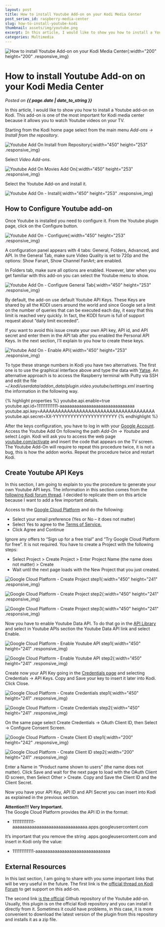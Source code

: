 ```yaml
---
layout: post
title: How to install Youtube Add-on on your Kodi Media Center
post_series_id: raspberry-media-center
slug: how-to-install-youtube-kodi
thumbnail: assets/img/youtube.png
excerpt: In this article, I would like to show you how to install a Youtube add-on on Kodi. This allows you to watch Youtube videos on your TV.
categories: Multimedia
---
```


![How to install Youtube Add-on on your Kodi Media Center](assets/img/youtube.png){:width="200" height="200" .responsive_img}

# How to install Youtube Add-on on your Kodi Media Center
_Posted on **{{ page.date | date_to_string }}**_

In this article, I would like to show you how to install a Youtube add-on on Kodi. This add-on is one of the most important for Kodi media center because it allows you to watch Youtube videos on your TV.

Starting from the Kodi home page select from the main menu _Add-ons -> Install from the repository_.

![Youtube Add On Install from Repository](assets/img/Youtube_Add_On-Install_from_Repository.png){:width="450" height="253" .responsive_img}

Select _Video Add-ons_.

![Youtube Add On Movies Add On](assets/img/Youtube_Add_On-Movies_Add_On.png){:width="450" height="253" .responsive_img}

Select the Youtube Add-on and install it.

![Youtube Add On - Install](assets/img/Youtube_Add_On-Install.png){:width="450" height="253" .responsive_img}

## How to Configure Youtube add-on

Once Youtube is installed you need to configure it. From the Youtube plugin page, click on the Configure button.

![Youtube Add On - Configure](assets/img/Youtube_Add_On-Configure.png){:width="450" height="253" .responsive_img}

A configuration panel appears with 4 tabs: General, Folders, Advanced, and API. In the General Tab, make sure Video Quality is set to 720p and the options: Show Fanart, Show Channel FanArt; are enabled.

In Folders tab, make sure all options are enabled. However, later when you get familiar with this add-on you can select the Youtube menu to show.

![Youtube Add On - Configure General Tab](assets/img/Youtube_Add_On-Configure_General_Tab.png){:width="450" height="253" .responsive_img}

By default, the add-on use default Youtube API Keys. These Keys are shared by all the KODI users around the world and since Google set a limit on the number of queries that can be executed each day, it easy that this limit is reached very quickly. In fact, the KODI forum is full of support request about “daily limit exceeded”.

If you want to avoid this issue create your own API key, API id, and API secret and enter them in the API tab after you enabled the Personal API Keys. In the next section, I’ll explain to you how to create these keys.

![Youtube Add On - Enable API](assets/img/Youtube_Add_On_Enable_API.png){:width="450" height="253" .responsive_img}

To type these strange numbers in Kodi you have two alternatives. The first one is to use the graphical interface above and type the data with [Yatse](https://play.google.com/store/apps/details?id=org.leetzone.android.yatsewidgetfree&hl=it). An alternative approach is to access the Raspberry terminal with Putty via SSH and edit the file _~/.kodi/userdata/addon\_data/plugin.video.youtube/settings.xml_ inserting the information in the following way.

{% highlight properties %}
youtube.api.enable=true
youtube.api.id=111111111111-aaaaaaaaaaaaaaaaaaaaaaaaaaaaaaa
youtube.api.key=AAAAAAAAAAAAAAAAAAAAAAAAAAAAAAAAAAAAAA
youtube.api.secret=XX-YYYYYYYYYYYYYYYYYYYYYY
{% endhighlight %}

After the keys configuration, you have to log in with your [Google Account](https://myaccount.google.com/).  Access the Youtube Add On following the path _Add-On -> Youtube_ and select _Login_. Kodi will ask you to access the web page [youtube.com/activate](https://www.youtube.com/activate) and insert the code that appears on the TV screen. The Youtube Add-On will require to repeat this procedure twice, it is not a bug, this is how the addon works. Repeat the procedure twice and restart Kodi.

## Create Youtube API Keys

In this section, I am going to explain to you the procedure to generate your own Youtube API keys. The information in this section comes from the [following Kodi forum thread](https://forum.kodi.tv/showthread.php?tid=267160). I decided to replicate them on this article because I want to add a few important details.

Access to the [Google Cloud Platform](https://console.cloud.google.com/) and do the following:

-   Select your email preference (Yes or No – it does not matter)
-   Select Yes to agree to the [Terms of Service.](https://console.cloud.google.com/terms)
-   Click Agree and Continue

Ignore any offers to “Sign up for a free trial” and “Try Google Cloud Platform for free”. It is not required. You have to create a Project with the following steps:

-   Select Project > Create Project > Enter Project Name (the name does not matter) > Create
-   Wait until the next page loads with the New Project that you just created.

![Google Cloud Platform - Create Project step1](assets/img/Google_Cloud_Platform-Create_Project_step1.png){:width="450" height="241" .responsive_img}

![Google Cloud Platform - Create Project step2](assets/img/Google_Cloud_Platform-Create_Project_step2.jpeg){:width="450" height="241" .responsive_img}

![Google Cloud Platform - Create Project step3](assets/img/Google_Cloud_Platform-Create_Project_step3.jpeg){:width="450" height="241" .responsive_img}

Now you have to enable Youtube Data API. To do that go in the [API Library](https://console.developers.google.com/apis/library) and select in Youtube APIs section the Youtube Data API link and select Enable.

![Google Cloud Platform - Enable Youtube API step1](assets/img/Google_Cloud_Platform-Enable_Youtube_API_step1.jpeg){:width="450" height="241" .responsive_img}

![Google Cloud Platform - Enable Youtube API step2](assets/img/Google_Cloud_Platform-Enable_Youtube_API_step2.jpeg){:width="450" height="241" .responsive_img}

Create now your API Key going in the [Credentials page](https://console.cloud.google.com/apis/credentials) and selecting Credentials -> API Keys. Copy and Save your key to insert it later into Kodi. Click Close.

![Google Cloud Platform - Create Credentials step1](assets/img/Google_Cloud_Platform-Create_Credentials_step1.jpeg){:width="450" height="241" .responsive_img}

![Google Cloud Platform - Create Credentials step2](assets/img/Google_Cloud_Platform-Create_Credentials_step2.jpeg){:width="450" height="241" .responsive_img}

On the same page select Create Credentials -> OAuth Client ID, then Select -> Configure Consent Screen.

![Google Cloud Platform - Create Client ID step1](assets/img/Google_Cloud_Platform-Create_Client_ID_step1.jpeg){:width="200" height="242" .responsive_img}

![Google Cloud Platform - Create Client ID step2](assets/img/Google_Cloud_Platform-Create_Client_ID_step2.jpeg){:width="200" height="241" .responsive_img}

Enter a Name in “Product name shown to users” (the name does not matter). Click Save and wait for the next page to load with the OAuth Client ID screen, then Select Other > Create. Copy and Save the Client ID and the Client Secret.

Now you have your API Key, API ID and API Secret you can insert into Kodi as explained in the previous section.

**Attention!!! Very Important.**  
The Google Cloud Platform provides the API ID in the format:

-   111111111111-aaaaaaaaaaaaaaaaaaaaaaaaaaaaaaa.apps.googleusercontent.com

It’s important that you remove the string .apps.googleusercontent.com and insert in Kodi only the value:

-   111111111111-aaaaaaaaaaaaaaaaaaaaaaaaaaaaaaa

## External Resources

In this last section, I am going to share with you some important links that will be very useful in the future. The first link is the [official thread on Kodi Forum](https://forum.kodi.tv/showthread.php?tid=267160) to get support on this add-on.

The second link [is the official](https://github.com/Kolifanes/plugin.video.youtube/releases) Github repository of the Youtube add-on. Usually, this plugin is on the official Kodi repository and you can install it directly from it. Sometimes it could have problems, in this case, it is more convenient to download the latest version of the plugin from this repository and installs it as a zip file.